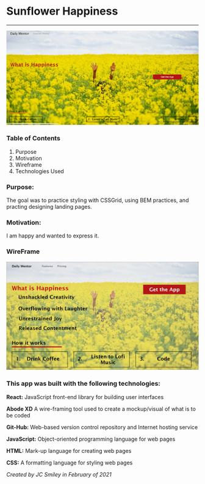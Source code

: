 # Sunflower Happiness

<hr>

![gif of app](src/assets/done.gif)

### Table of Contents

1. Purpose
2. Motivation
3. Wireframe
4. Technologies Used

### Purpose:

The goal was to practice styling with CSSGrid, using BEM practices, and practing designing landing pages. 

### Motivation:

I am happy and wanted to express it.

### WireFrame

![Screen-shot of Wireframe in use](src/assets/happiness-desktop.png)


### This app was built with the following technologies:

**React:** JavaScript front-end library for building user interfaces

**Abode XD** A wire-framing tool used to create a mockup/visual of what is to be coded

**Git-Hub:** Web-based version control repository and Internet hosting service

**JavaScript:** Object-oriented programming language for web pages

**HTML:** Mark-up language for creating web pages

**CSS:** A formatting language for styling web pages

_Created by JC Smiley in February of 2021_
